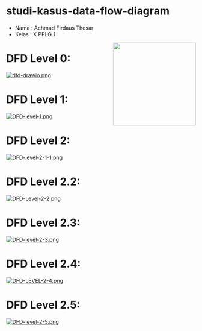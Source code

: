 # studi-kasus-data-flow-diagram

- Nama  : Achmad Firdaus Thesar
- Kelas : X PPLG 1

<img src='chibi-yoimiya.png' align="right" width="220">

# DFD Level 0:
[![dfd-drawio.png](https://i.postimg.cc/pX4YC7h9/dfd-drawio.png)](https://postimg.cc/RN1HVgT9)

# DFD Level 1:
[![DFD-level-1.png](https://i.postimg.cc/RVdQ5FDH/DFD-level-1.png)](https://postimg.cc/2VqBnzmk)

# DFD Level 2:
[![DFD-level-2-1-1.png](https://i.postimg.cc/zX7Mtqwd/DFD-level-2-1-1.png)](https://postimg.cc/bsG3dcBb)

# DFD Level 2.2:
[![DFD-Level-2-2.png](https://i.postimg.cc/Qt5N1FTY/DFD-Level-2-2.png)](https://postimg.cc/ZBbhhKj6)

# DFD Level 2.3:
[![DFD-level-2-3.png](https://i.postimg.cc/xCqM2yBJ/DFD-level-2-3.png)](https://postimg.cc/vgFc79Yb)

# DFD Level 2.4:
[![DFD-LEVEL-2-4.png](https://i.postimg.cc/ydXCfSyD/DFD-LEVEL-2-4.png)](https://postimg.cc/9RMk00S2)

# DFD Level 2.5:
[![DFD-level-2-5.png](https://i.postimg.cc/brr8sw1d/DFD-level-2-5.png)](https://postimg.cc/DJ9RNFjK)